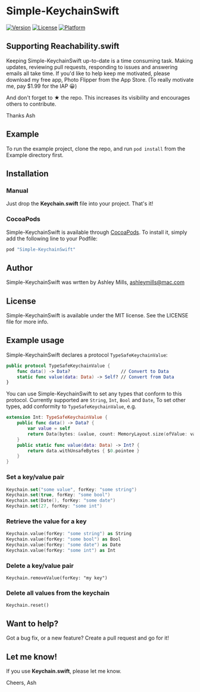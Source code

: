 # Simple-KeychainSwift

[![Version](https://img.shields.io/cocoapods/v/Simple-KeychainSwift.svg?style=flat)](http://cocoapods.org/pods/Simple-KeychainSwift)
[![License](https://img.shields.io/cocoapods/l/Simple-KeychainSwift.svg?style=flat)](http://cocoapods.org/pods/Simple-KeychainSwift)
[![Platform](https://img.shields.io/cocoapods/p/Simple-KeychainSwift.svg?style=flat)](http://cocoapods.org/pods/Simple-KeychainSwift)

## Supporting Reachability.swift

Keeping Simple-KeychainSwift up-to-date is a time consuming task. Making updates, reviewing pull requests, responding to issues and answering emails all take time. If you'd like to help keep me motivated, please download my free app, Photo Flipper from the App Store. (To really motivate me, pay $1.99 for the IAP 😀)

And don't forget to ★ the repo. This increases its visibility and encourages others to contribute.

Thanks Ash

## Example

To run the example project, clone the repo, and run `pod install` from the Example directory first.

## Installation

### Manual
Just drop the **Keychain.swift** file into your project. That's it!

### CocoaPods
Simple-KeychainSwift is available through [CocoaPods](http://cocoapods.org). To install
it, simply add the following line to your Podfile:

```ruby
pod "Simple-KeychainSwift"
```

## Author

Simple-KeychainSwift was wrtten by Ashley Mills, ashleymills@mac.com

## License

Simple-KeychainSwift is available under the MIT license. See the LICENSE file for more info.

## Example usage

Simple-KeychainSwift declares a protocol `TypeSafeKeychainValue`:

```swift
public protocol TypeSafeKeychainValue {
    func data() -> Data?                   // Convert to Data
    static func value(data: Data) -> Self? // Convert from Data
}
```

You can use Simple-KeychainSwift to set any types that conform to this protocol. Currently supported are `String`, `Int`, `Bool` and `Date`, To set other types, add conformity to `TypeSafeKeychainValue`, e.g.

```swift
extension Int: TypeSafeKeychainValue {
    public func data() -> Data? {
        var value = self
        return Data(bytes: &value, count: MemoryLayout.size(ofValue: value))
    }
    public static func value(data: Data) -> Int? {
        return data.withUnsafeBytes { $0.pointee }
    }
}
```

### Set a key/value pair

```swift
Keychain.set("some value", forKey: "some string")
Keychain.set(true, forKey: "some bool")
Keychain.set(Date(), forKey: "some date")
Keychain.set(27, forKey: "some int")
```

### Retrieve the value for a key

```swift
Keychain.value(forKey: "some string") as String
Keychain.value(forKey: "some bool") as Bool
Keychain.value(forKey: "some date") as Date
Keychain.value(forKey: "some int") as Int
```

### Delete a key/value pair

`Keychain.removeValue(forKey: "my key")`

### Delete all values from the keychain

`Keychain.reset()`

## Want to help?

Got a bug fix, or a new feature? Create a pull request and go for it!

## Let me know!

If you use **Keychain.swift**, please let me know.

Cheers,
Ash
